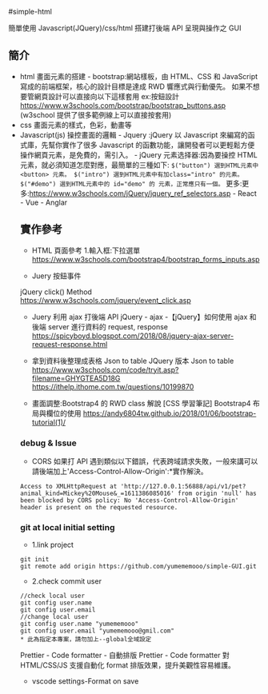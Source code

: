 #simple-html

簡單使用 Javascript(JQuery)/css/html 搭建打後端 API 呈現與操作之 GUI

## 簡介

- html
  畫面元素的搭建 <table class="table" id="table"> - bootstrap:網站樣板，由 HTML、CSS 和 JavaScript 寫成的前端框架，核心的設計目標是達成 RWD 響應式與行動優先。
  如果不想要管網頁設計可以直接向以下這樣套用 ex:按鈕設計
  https://www.w3schools.com/bootstrap/bootstrap_buttons.asp (w3school 提供了很多範例線上可以直接按套用)
- css
  畫面元素的樣式，色彩，動畫等
- Javascript(js)
  操控畫面的邏輯 - Jquery :jQuery 以 Javascript 來編寫的函式庫，先幫你實作了很多 Javascript 的函數功能，讓開發者可以更輕鬆方便操作網頁元素，是免費的，<head>需引入。 - jQuery 元素选择器:因為要操控 HTML 元素，就必須知道怎麼對應，最簡單的三種如下:
  `$("button") 選到HTML元素中 <button> 元素。 $("intro") 選到HTML元素中有加class="intro" 的元素。 $("#demo") 選到HTML元素中的 id="demo" 的 元素，正常應只有一個。`
  更多:更多:https://www.w3schools.com/jQuery/jquery_ref_selectors.asp - React - Vue - Anglar

## 實作參考

- HTML 頁面參考 1.輸入框:下拉選單
  https://www.w3schools.com/bootstrap4/bootstrap_forms_inputs.asp

- Juery 按鈕事件

jQuery click() Method
https://www.w3schools.com/jquery/event_click.asp

- Juery 利用 ajax 打後端 API
  jQuery - ajax -【jQuery】如何使用 ajax 和後端 server 進行資料的 request, response
  https://spicyboyd.blogspot.com/2018/08/jquery-ajax-server-request-response.html

- 拿到資料後整理成表格
  Json to table
  JQuery 版本 Json to table
  https://www.w3schools.com/code/tryit.asp?filename=GHYGTEA5D18G
  https://ithelp.ithome.com.tw/questions/10199870

- 畫面調整:Bootstrap4 的 RWD class 解說
  [CSS 學習筆記] Bootstrap4 布局與欄位的使用
  https://andy6804tw.github.io/2018/01/06/bootstrap-tutorial(1)/

### debug & Issue

- CORS
  如果打 API 遇到類似以下錯誤，代表跨域請求失敗，一般來講可以請後端加上'Access-Control-Allow-Origin':\*實作解決。

```
Access to XMLHttpRequest at 'http://127.0.0.1:56888/api/v1/pet?animal_kind=Mickey%20Mouse&_=1611386085016' from origin 'null' has been blocked by CORS policy: No 'Access-Control-Allow-Origin' header is present on the requested resource.
```

### git at local initial setting

- 1.link project

```
git init
git remote add origin https://github.com/yumememooo/simple-GUI.git
```

- 2.check commit user

```
//check local user
git config user.name
git config user.email
//change local user
git config user.name "yumememooo"
git config user.email "yumememooo@gmil.com"
* 此為指定本專案，請勿加上--global全域設定
```

Prettier - Code formatter - 自動排版
Prettier - Code formatter
對 HTML/CSS/JS 支援自動化 format 排版效果，提升美觀性容易維護。

- vscode
  settings-Format on save
